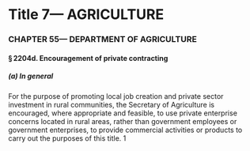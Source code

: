 
# Title 7— AGRICULTURE
### CHAPTER 55— DEPARTMENT OF AGRICULTURE
#### § 2204d. Encouragement of private contracting
##### (a) In general

For the purpose of promoting local job creation and private sector investment in rural communities, the Secretary of Agriculture is encouraged, where appropriate and feasible, to use private enterprise concerns located in rural areas, rather than government employees or government enterprises, to provide commercial activities or products to carry out the purposes of this title. 1

